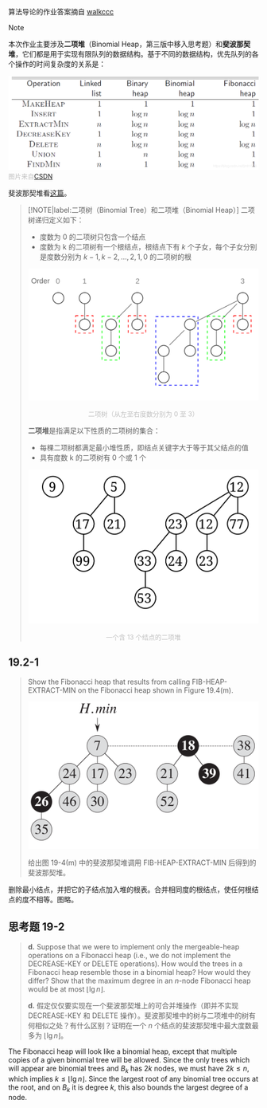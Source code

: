 算法导论的作业答案摘自 [walkccc](https://walkccc.github.io/CLRS/)

> [!NOTE]
> 本次作业主要涉及**二项堆**（Binomial Heap，第三版中移入思考题）和**斐波那契堆**，它们都是用于实现有限队列的数据结构。基于不同的数据结构，优先队列的各个操作的时间复杂度的关系是：
> 
> ![](_images/task-14-1.png ':size=80%')<font size="2" color="#c0c0c0">图片来自[CSDN](https://blog.csdn.net/jmh1996/article/details/83662953)</font>
>
> 斐波那契堆看[这篇](https://blog.csdn.net/jmh1996/article/details/83926783)。

> [!NOTE|label:二项树（Binomial Tree）和二项堆（Binomial Heap）]
> 二项树递归定义如下：
> - 度数为 0 的二项树只包含一个结点
> - 度数为 k 的二项树有一个根结点，根结点下有 $k$ 个子女，每个子女分别是度数分别为 $k-1, k-2, \ldots, 2, 1, 0$ 的二项树的根
>
> <center>
>
> ![](_images/task-14-2.svg ':size=70%')
>
> </center>
> <center><font size="2" color="#c0c0c0">二项树（从左至右度数分别为 0 至 3）</font></center>
>
> **二项堆**是指满足以下性质的二项树的集合：
> - 每棵二项树都满足最小堆性质，即结点关键字大于等于其父结点的值
> - 具有度数 k 的二项树有 0 个或 1 个
>
> <center>
>
> ![](_images/task-14-3.svg ':size=40%')
>
> </center>
> <center><font size="2" color="#c0c0c0">一个含 13 个结点的二项堆</font></center>

## 19.2-1

> Show the Fibonacci heap that results from calling $\text{FIB-HEAP-EXTRACT-MIN}$ on the Fibonacci heap shown in Figure 19.4(m).
>
> ![](_images/task-14-5.png ':size=60%')
>
> 给出图 19-4(m) 中的斐波那契堆调用 $\text{FIB-HEAP-EXTRACT-MIN}$ 后得到的斐波那契堆。

删除最小结点，并把它的子结点加入堆的根表。合并相同度的根结点，使任何根结点的度不相等。图略。

## 思考题 19-2

> **d.** Suppose that we were to implement only the mergeable-heap operations on a Fibonacci heap (i.e., we do not implement the $\text{DECREASE-KEY}$ or $\text{DELETE}$ operations). How would the trees in a Fibonacci heap resemble those in a binomial heap? How would they differ? Show that the maximum degree in an $n$-node Fibonacci heap would be at most $\lfloor \lg n\rfloor$.
>
> **d.** 假定仅仅要实现在一个斐波那契堆上的可合并堆操作（即并不实现 $\text{DECREASE-KEY}$ 和 $\text{DELETE}$ 操作）。斐波那契堆中的树与二项堆中的树有何相似之处？有什么区别？证明在一个 $n$ 个结点的斐波那契堆中最大度数最多为 $\lfloor \lg n\rfloor$。

The Fibonacci heap will look like a binomial heap, except that multiple copies of a given binomial tree will be allowed. Since the only trees which will appear are binomial trees and $B_k$ has $2k$ nodes, we must have $2k \le n$, which implies $k \le \lfloor \lg n \rfloor$. Since the largest root of any binomial tree occurs at the root, and on $B_k$ it is degree $k$, this also bounds the largest degree of a node.
